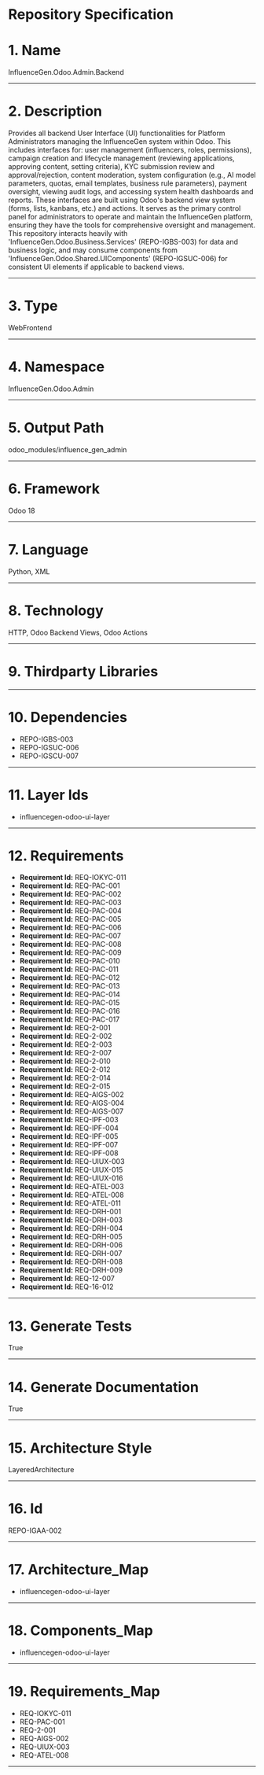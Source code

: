 # Repository Specification

# 1. Name
InfluenceGen.Odoo.Admin.Backend


---

# 2. Description
Provides all backend User Interface (UI) functionalities for Platform Administrators managing the InfluenceGen system within Odoo. This includes interfaces for: user management (influencers, roles, permissions), campaign creation and lifecycle management (reviewing applications, approving content, setting criteria), KYC submission review and approval/rejection, content moderation, system configuration (e.g., AI model parameters, quotas, email templates, business rule parameters), payment oversight, viewing audit logs, and accessing system health dashboards and reports. These interfaces are built using Odoo's backend view system (forms, lists, kanbans, etc.) and actions. It serves as the primary control panel for administrators to operate and maintain the InfluenceGen platform, ensuring they have the tools for comprehensive oversight and management. This repository interacts heavily with 'InfluenceGen.Odoo.Business.Services' (REPO-IGBS-003) for data and business logic, and may consume components from 'InfluenceGen.Odoo.Shared.UIComponents' (REPO-IGSUC-006) for consistent UI elements if applicable to backend views.


---

# 3. Type
WebFrontend


---

# 4. Namespace
InfluenceGen.Odoo.Admin


---

# 5. Output Path
odoo_modules/influence_gen_admin


---

# 6. Framework
Odoo 18


---

# 7. Language
Python, XML


---

# 8. Technology
HTTP, Odoo Backend Views, Odoo Actions


---

# 9. Thirdparty Libraries



---

# 10. Dependencies

- REPO-IGBS-003
- REPO-IGSUC-006
- REPO-IGSCU-007


---

# 11. Layer Ids

- influencegen-odoo-ui-layer


---

# 12. Requirements

- **Requirement Id:** REQ-IOKYC-011  
- **Requirement Id:** REQ-PAC-001  
- **Requirement Id:** REQ-PAC-002  
- **Requirement Id:** REQ-PAC-003  
- **Requirement Id:** REQ-PAC-004  
- **Requirement Id:** REQ-PAC-005  
- **Requirement Id:** REQ-PAC-006  
- **Requirement Id:** REQ-PAC-007  
- **Requirement Id:** REQ-PAC-008  
- **Requirement Id:** REQ-PAC-009  
- **Requirement Id:** REQ-PAC-010  
- **Requirement Id:** REQ-PAC-011  
- **Requirement Id:** REQ-PAC-012  
- **Requirement Id:** REQ-PAC-013  
- **Requirement Id:** REQ-PAC-014  
- **Requirement Id:** REQ-PAC-015  
- **Requirement Id:** REQ-PAC-016  
- **Requirement Id:** REQ-PAC-017  
- **Requirement Id:** REQ-2-001  
- **Requirement Id:** REQ-2-002  
- **Requirement Id:** REQ-2-003  
- **Requirement Id:** REQ-2-007  
- **Requirement Id:** REQ-2-010  
- **Requirement Id:** REQ-2-012  
- **Requirement Id:** REQ-2-014  
- **Requirement Id:** REQ-2-015  
- **Requirement Id:** REQ-AIGS-002  
- **Requirement Id:** REQ-AIGS-004  
- **Requirement Id:** REQ-AIGS-007  
- **Requirement Id:** REQ-IPF-003  
- **Requirement Id:** REQ-IPF-004  
- **Requirement Id:** REQ-IPF-005  
- **Requirement Id:** REQ-IPF-007  
- **Requirement Id:** REQ-IPF-008  
- **Requirement Id:** REQ-UIUX-003  
- **Requirement Id:** REQ-UIUX-015  
- **Requirement Id:** REQ-UIUX-016  
- **Requirement Id:** REQ-ATEL-003  
- **Requirement Id:** REQ-ATEL-008  
- **Requirement Id:** REQ-ATEL-011  
- **Requirement Id:** REQ-DRH-001  
- **Requirement Id:** REQ-DRH-003  
- **Requirement Id:** REQ-DRH-004  
- **Requirement Id:** REQ-DRH-005  
- **Requirement Id:** REQ-DRH-006  
- **Requirement Id:** REQ-DRH-007  
- **Requirement Id:** REQ-DRH-008  
- **Requirement Id:** REQ-DRH-009  
- **Requirement Id:** REQ-12-007  
- **Requirement Id:** REQ-16-012  


---

# 13. Generate Tests
True


---

# 14. Generate Documentation
True


---

# 15. Architecture Style
LayeredArchitecture


---

# 16. Id
REPO-IGAA-002


---

# 17. Architecture_Map

- influencegen-odoo-ui-layer


---

# 18. Components_Map

- influencegen-odoo-ui-layer


---

# 19. Requirements_Map

- REQ-IOKYC-011
- REQ-PAC-001
- REQ-2-001
- REQ-AIGS-002
- REQ-UIUX-003
- REQ-ATEL-008


---

